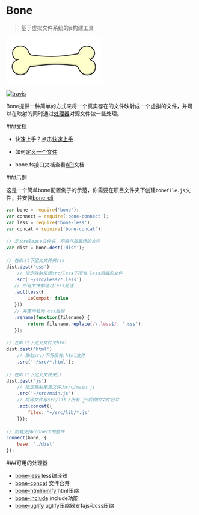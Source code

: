 # Bone 
> 基于虚拟文件系统的js构建工具

<img src="/bone.gif" alt="bone" width="50%"/>

[![travis](https://api.travis-ci.org/wyicwx/bone.png)](https://travis-ci.org/wyicwx/bone)

Bone提供一种简单的方式来将一个真实存在的文件映射成一个虚拟的文件，并可以在映射的同时通过[处理器](https://github.com/wyicwx/bone/blob/master/docs/plugin.md)对源文件做一些处理。

###文档

+ 快速上手？点击[快速上手](https://github.com/wyicwx/bone/blob/master/docs/getting-started.md)

+ 如何[定义一个文件](https://github.com/wyicwx/bone/blob/master/docs/file.md)

+ bone.fs接口文档查看[API](https://github.com/wyicwx/bone/blob/master/docs/api.md)文档

###示例

这是一个简单bone配置例子的示范，你需要在项目文件夹下创建`bonefile.js`文件，并安装[bone-cli](https://github.com/wyicwx/bone-cli)

```js
var bone = require('bone');
var connect = require('bone-connect');
var less = require('bone-less');
var concat = require('bone-concat');

// 定义release文件夹，用来存放最终的文件
var dist = bone.dest('dist');

// 在dist下定义文件夹css
dist.dest('css')
	// 指定映射来源src/less下所有.less后缀的文件
   .src('~/src/less/*.less')
   // 所有文件都经过less处理
   .act(less({
   		ieCompat: false
   }))
   // 并重命名为.css后缀
   .rename(function(filename) {
		return filename.replace(/\.less$/, '.css');
   });

// 在dist下定义文件夹html
dist.dest('html')
	// 映射src/下将所有.html文件
	.src('~/src/*.html');

// 在dist下定义文件夹js
dist.dest('js')
	// 指定映射来源文件为src/main.js
	.src('~/src/main.js')
	// 将源文件与src/lib下所有.js后缀的文件合并
	.act(concat({
		files: '~/src/lib/*.js'
	}));

// 加载支持connect的插件
connect(bone, {
	base: './dist'
});
```
###可用的处理器

+ [bone-less](https://github.com/wyicwx/bone-less) less编译器
+ [bone-concat](https://github.com/wyicwx/bone-concat) 文件合并
+ [bone-htmlminify](https://github.com/wyicwx/bone-htmlminify) html压缩
+ [bone-include](https://github.com/wyicwx/bone-include) include功能
+ [bone-uglify](https://github.com/wyicwx/bone-uglify) uglify压缩器支持js和css压缩